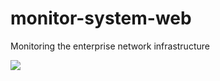 # monitor-system-web

Monitoring the enterprise network infrastructure

<img src="https://s12.postimg.org/uu6yv38vh/Monitor_SYS.png">